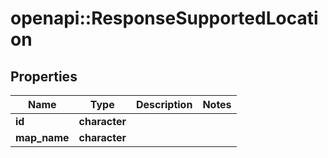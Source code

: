 # openapi::ResponseSupportedLocation


## Properties
Name | Type | Description | Notes
------------ | ------------- | ------------- | -------------
**id** | **character** |  | 
**map_name** | **character** |  | 


